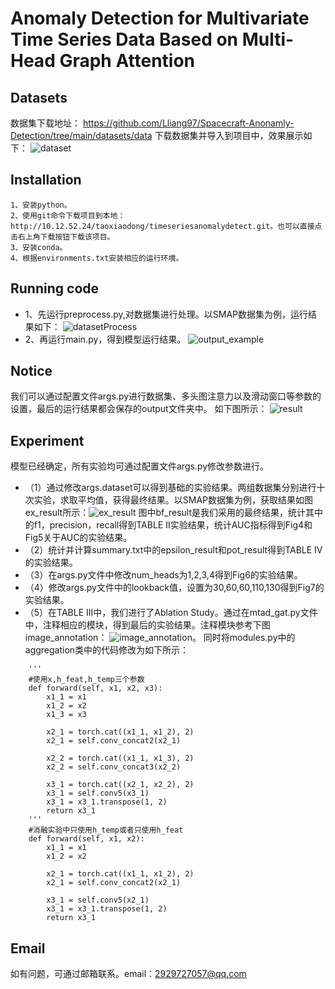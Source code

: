# Anomaly Detection for Multivariate Time Series Data Based on Multi-Head Graph Attention


## Datasets
数据集下载地址：
https://github.com/Lliang97/Spacecraft-Anonamly-Detection/tree/main/datasets/data
下载数据集并导入到项目中，效果展示如下：
![dataset](http://10.12.52.24/taoxiaodong/timeseriesanomalydetect/-/blob/main/fig/dataset.png)
## Installation
```
1、安装python。
2、使用git命令下载项目到本地： http://10.12.52.24/taoxiaodong/timeseriesanomalydetect.git。也可以直接点击右上角下载按钮下载该项目。
3、安装conda。
4、根据environments.txt安装相应的运行环境。
```

## Running code
* 1、先运行preprocess.py,对数据集进行处理。以SMAP数据集为例，运行结果如下：
![datasetProcess](http://10.12.52.24/taoxiaodong/timeseriesanomalydetect/-/blob/main/fig/datasetProcess.png)
* 2、再运行main.py，得到模型运行结果。
![output_example](http://10.12.52.24/taoxiaodong/timeseriesanomalydetect/-/blob/main/fig/output_example.png)

## Notice
我们可以通过配置文件args.py进行数据集、多头图注意力以及滑动窗口等参数的设置，最后的运行结果都会保存的output文件夹中。
如下图所示：
![result](http://10.12.52.24/taoxiaodong/timeseriesanomalydetect/-/blob/main/fig/output.png)


## Experiment
模型已经确定，所有实验均可通过配置文件args.py修改参数进行。
* （1）通过修改args.dataset可以得到基础的实验结果。两组数据集分别进行十次实验，求取平均值，获得最终结果。以SMAP数据集为例，获取结果如图ex_result所示：![ex_result](http://10.12.52.24/taoxiaodong/timeseriesanomalydetect/-/blob/main/fig/ex_result.png)
图中bf_result是我们采用的最终结果，统计其中的f1，precision，recall得到TABLE II实验结果，统计AUC指标得到Fig4和Fig5关于AUC的实验结果。
* （2）统计并计算summary.txt中的epsilon_result和pot_result得到TABLE IV的实验结果。
* （3）在args.py文件中修改num_heads为1,2,3,4得到Fig6的实验结果。
* （4）修改args.py文件中的lookback值，设置为30,60,60,110,130得到Fig7的实验结果。
* （5）在TABLE III中，我们进行了Ablation Study。通过在mtad_gat.py文件中，注释相应的模块，得到最后的实验结果。注释模块参考下图image_annotation：
![image_annotation](http://10.12.52.24/taoxiaodong/timeseriesanomalydetect/-/blob/main/fig/mtad_gat.png)。
同时将modules.py中的aggregation类中的代码修改为如下所示：
```
    '''
    #使用x,h_feat,h_temp三个参数
    def forward(self, x1, x2, x3):
        x1_1 = x1
        x1_2 = x2
        x1_3 = x3

        x2_1 = torch.cat((x1_1, x1_2), 2)
        x2_1 = self.conv_concat2(x2_1)

        x2_2 = torch.cat((x1_1, x1_3), 2)
        x2_2 = self.conv_concat3(x2_2)

        x3_1 = torch.cat((x2_1, x2_2), 2)
        x3_1 = self.conv5(x3_1)
        x3_1 = x3_1.transpose(1, 2)
        return x3_1
    '''
    #消融实验中只使用h_temp或者只使用h_feat
    def forward(self, x1, x2):
        x1_1 = x1
        x1_2 = x2

        x2_1 = torch.cat((x1_1, x1_2), 2)
        x2_1 = self.conv_concat2(x2_1)

        x3_1 = self.conv5(x2_1)
        x3_1 = x3_1.transpose(1, 2)
        return x3_1
```
## Email
如有问题，可通过邮箱联系。email：2929727057@qq.com      